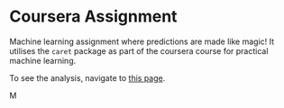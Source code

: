 # Coursera Assignment

Machine learning assignment where predictions are made like magic! It utilises the `caret` package as part of the coursera course for practical machine learning.

To see the analysis, navigate to [this page](http://markman123.github.io/Practical-Machine-Learning-Asg).

M